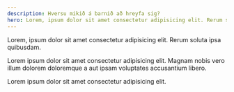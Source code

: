 ```yaml
---
description: Hversu mikið á barnið að hreyfa sig?
hero: Lorem, ipsum dolor sit amet consectetur adipisicing elit. Rerum soluta ipsa quibusdam.
---
```


Lorem, ipsum dolor sit amet consectetur adipisicing elit. Rerum soluta ipsa quibusdam.

Lorem ipsum dolor sit amet consectetur adipisicing elit. Magnam nobis vero illum dolorem doloremque a aut ipsam voluptates accusantium libero.

Lorem ipsum dolor sit amet consectetur adipisicing elit.
